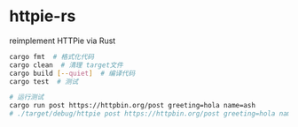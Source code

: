# httpie-rs
reimplement HTTPie via Rust

```sh
cargo fmt  # 格式化代码
cargo clean  # 清理 target文件
cargo build [--quiet]  # 编译代码
cargo test  # 测试

# 运行测试
cargo run post https://httpbin.org/post greeting=hola name=ash
# ./target/debug/httpie post https://httpbin.org/post greeting=hola name=ash
```
